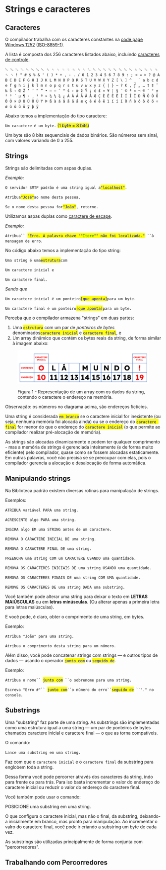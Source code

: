 # Strings e caracteres

## Caracteres

O compilador trabalha com os caracteres constantes na [code page](https://en.wikipedia.org/wiki/Code\_page) [Windows 1252](https://en.wikipedia.org/wiki/Windows-1252) ([ISO-8859-1](https://pt.wikipedia.org/wiki/ISO/IEC\_8859-1)).&#x20;

A lista é composta dos 256 caracteres listados abaixo, incluindo [caracteres de  controle](https://pt.wikipedia.org/wiki/Caractere\_de\_controle).

``␀ ␁ ␂ ␃ ␄ ␅ ␆ ␇ ␈ ␉ ␊ ␋ ␌ ␍ ␎ ␏ ␐ ␑ ␒ ␓ ␔ ␕ ␖ ␗ ␘ ␙ ␚ ␛ ␜ ␝ ␞ ␟ ! " # $ % & ' ( ) * + , - . / 0 1 2 3 4 5 6 7 8 9 : ; < = > ? @ A B C D E F G H I J K L M N O P Q R S T U V W X Y Z [ \ ] ^ _ ` a b c d e f g h i j k l m n o p q r s t u v w x y z { | } ~ ? € ‚ ƒ „ … † ‡ ˆ ‰ Š ‹ Œ Ž ‘ ’ “ ” • – — ˜ ™ š › œ ž Ÿ ¡ ¢ £ ¤ ¥ ¦ § ¨ © ª « ¬ ® ¯ ° ± ² ³ ´ µ ¶ · ¸ ¹ º » ¼ ½ ¾ ¿ À Á Â Ã Ä Å Æ Ç È É Ê Ë Ì Í Î Ï Ð Ñ Ò Ó Ô Õ Ö × Ø Ù Ú Û Ü Ý Þ ß à á â ã ä å æ ç è é ê ë ì í î ï ð ñ ò ó ô õ ö ÷ ø ù ú û ü ý þ ÿ``



Abaixo temos a implementação do tipo caractere:

`Um caractere é um byte.` <mark style="color:blue;">(1 byte = 8 bits)</mark>

Um byte são 8 bits sequenciais de dados binários. São  números sem sinal, com valores variando de 0 a 255.



## Strings

Strings são delimitadas com aspas duplas.

_Exemplo:_

`O servidor SMTP padrão é uma string igual a`<mark style="color:blue;">`"localhost"`</mark>`.`

`Atribua`<mark style="color:blue;">`"José"`</mark>`ao nome desta pessoa.`

`Se o nome desta pessoa for`<mark style="color:blue;">`"João"`</mark>`, retorne.`



Utilizamos aspas duplas como [caractere de escape](https://pt.wikipedia.org/wiki/Caractere\_de\_escape).

_Exemplo:_

`Atribua`` `<mark style="color:blue;">`"Erro. A palavra chave ""`</mark><mark style="color:green;">`Itere`</mark><mark style="color:blue;">`"" não foi localizada."`</mark>` ``à mensagem de erro.`



No código abaixo temos a implementação do tipo string:

`Uma string é uma`<mark style="color:blue;">`estrutura`</mark>`com`&#x20;

&#x20; `Um caractere inicial e`&#x20;

&#x20; `Um caractere final.`



_Sendo que_

`Um caractere inicial é um ponteiro`<mark style="color:blue;">`[que aponta]`</mark>`para um byte.`&#x20;

`Um caractere final é um ponteiro`<mark style="color:blue;">`[que aponta]`</mark>`para um byte.`



Perceba que o compilador armazena "strings" em duas partes:&#x20;

1. Uma <mark style="color:blue;">`estrutura`</mark> com um par de _ponteiros de bytes_ denominados<mark style="color:blue;">`caractere inicial`</mark> e <mark style="color:blue;">`caractere final`</mark>, e
2. Um array dinâmico que contém os bytes reais da string, de forma similar à imagem abaixo:

<figure><img src=".gitbook/assets/image (3).png" alt="Figura 1 - Representação de um array com os dados da string, contendo o caractere o endereço na memória."><figcaption><p>Figura 1 - Representação de um array com os dados da string, contendo o caractere o endereço na memória.</p></figcaption></figure>

Observação: os números no diagrama acima, são endereços fictícios.

Uma string é considerada <mark style="color:blue;">`em branco`</mark> se o caractere inicial for inexistente (ou seja, nenhuma memória foi alocada ainda) ou se o endereço do <mark style="color:blue;">`caractere final`</mark> for menor do que o endereço do <mark style="color:blue;">`caractere inicial`</mark> (o que permite ao compilador realizar pré-alocação de memória).

As strings são alocadas dinamicamente e podem ter qualquer comprimento - mas a memória de strings é gerenciada inteiramente (e de forma muito eficiente) pelo compilador, quase como se fossem alocadas estaticamente. Em outras palavras, você não precisa se se preocupar com elas, pois o compilador gerencia a alocação e desalocação de forma automática.&#x20;

## Manipulando strings

Na Biblioteca padrão existem diversas rotinas para manipulação de strings.&#x20;

Exemplos:

`ATRIBUA variável PARA uma string.`&#x20;

`ACRESCENTE algo PARA uma string.`&#x20;

`INSIRA algo EM uma STRING antes de um caractere.`&#x20;

`REMOVA O CARACTERE INICIAL DE uma string.`&#x20;

`REMOVA O CARACTERE FINAL DE uma string.`&#x20;

`PREENCHA uma string COM um CARACTERE USANDO uma quantidade.`&#x20;

`REMOVA OS CARACTERES INICIAIS DE uma string USANDO uma quantidade.`&#x20;

`REMOVA OS CARACTERES FINAIS DE uma string COM UMA quantidade.`&#x20;

`REMOVE OS CARACTERES DE uma string DADA uma substring.`&#x20;



Você também pode alterar uma string para deixar o texto em **LETRAS MAIÚSCULAS** ou em  **letras minúsculas**. (Ou alterar apenas a primeira letra para letras maiúsculas).

E você pode, é claro, obter o comprimento de uma string, em bytes.&#x20;

Exemplo:

`Atribua "João" para uma string.`

`Atribua o comprimento desta string para um número.`



Além disso, você pode concatenar strings com strings — e outros tipos de dados — usando o operador <mark style="color:blue;">`junto com`</mark> ou <mark style="color:blue;">`seguido de`</mark>.

Exemplo:

`Atribua o nome`` `<mark style="color:blue;">`junto com`</mark>` ``o sobrenome para uma string.`

`Escreva "Erro #"`` `<mark style="color:blue;">`junto com`</mark>` ``o número do erro`` `<mark style="color:blue;">`seguido de`</mark>` ``"." no console.`

## Substrings

Uma "substring" faz parte de uma string. As substrings são implementadas como uma estrutura igual a uma string — um par de ponteiros de bytes chamados caractere inicial e caractere final — o que as torna compatíveis.

O comando:

`Lance uma substring em uma string.`&#x20;

Faz com que o `caractere inicial` e o `caractere final` da substring para englobem toda a string.&#x20;

Dessa forma você pode percorrer através dos caracteres da string, indo para frente ou para trás. Para iso basta incrementar o valor do endereço do caractere inicial ou reduzir o valor do endereço do caractere final.

Você também pode usar o comando:&#x20;

POSICIONE uma substring em uma string.&#x20;

O que configura o caractere inicial, mas não o final, da substring, deixando-a inicialmente em branco, mas pronto para manipulação. Ao incrementar o valro do caractere final, você pode ir criando a substring um byte de cada vez.

As substrings são utilizadas principalmente de forma conjunta com "percorredores".

## Trabalhando com Percorredores

